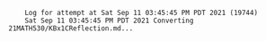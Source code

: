         Log for attempt at Sat Sep 11 03:45:45 PM PDT 2021 (19744)
        Sat Sep 11 03:45:45 PM PDT 2021 Converting 21MATH530/KBx1CReflection.md...
